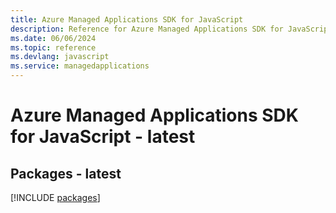 ```yaml
---
title: Azure Managed Applications SDK for JavaScript
description: Reference for Azure Managed Applications SDK for JavaScript
ms.date: 06/06/2024
ms.topic: reference
ms.devlang: javascript
ms.service: managedapplications
---
```

# Azure Managed Applications SDK for JavaScript - latest
## Packages - latest
[!INCLUDE [packages](managed-applications-index.md)]